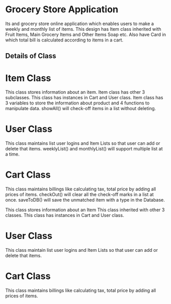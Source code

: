 # Grocery Store Application

Its and grocery store online application which enables users to make a weekly and monthly list of items. This design has Item class inherited with Fruit Items, Main Grocery Items and Other Items Soap etc. Also have Card in which total bill is calculated according to items in a cart. 
## Details of Class
# Item Class
This class stores information about an item. Item class has other 3 subclasses. This class has instances in Cart and User class. Item class has 3 variables to store the information about product and 4 functions to manipulate data.
showAll() will check-off items in a list without deleting.
# User Class
This class maintains list user logins and Item Lists so that user can add or delete that items.
weeklyList() and monthlyList() will support multiple list at a time.
# Cart Class
This class maintains billings like calculating tax, total price by adding all prices of items. 
checkOut() will clear all the check-off marks in a list at once.
saveToDB() will save the unmatched item with a type in the Database.

















































































































































































































































































































































































































































































































































































































































































































































































































































































































































































































































































































































































































































































































































































































































































































































































































































































































































































































































































































































































































































































































































































































































































































































































































































































































































































































































































































































































































































































































































































































































































































































































































































































































































































































































































































































































































































































































































































































































































































































































































































































































































































































































































































































































































































































































































































































































































































































































































































































































































































































































































































































































































































































































































































































































































































































































































































































































































































































































































































































































































































































































































































































































































































































































































































































































































































































































































































































































































































































































































































































































































































































































































































































































































































































































































































































































































































































































































































































































































































































































































































































































































































































































































































































































































































































































































































































































































































































































































































































































































































































































































































































































































































































































































































































































































































































































































































































































































































































































































































































































































































































































































































































































































































































































































































































































































































































































































































































































































































































































































































































































































































































































































































































































































































































































































































































































































































































































































































































































































































































































































































































































































































































































































































































































































































































































































































































































































































































































































































































































































































































































































































































































































































































































































































































































































































































































































































































































































































































































































































































































































































































































































































































































































































































































































































































































































































































































































































































































































































































































































































































































































































































































































































































































































































































































































































































































































































This class stores information about an Item This class inherited with other 3 classes. This class has instances in Cart and User class.
# User Class
This class maintain list user logins and Item Lists so that user can add or delete that items.
# Cart Class
This class maintains billings like calculating tax, total price by adding all prices of items.